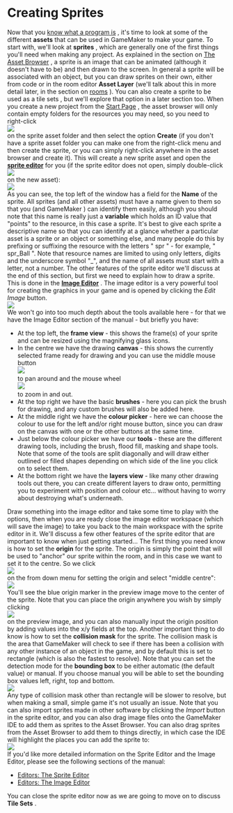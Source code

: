 # Creating Sprites

Now that you [know what a program is](What_Is_Programming_) , it's
time to look at some of the different **assets** that can be used in
GameMaker to make your game. To start with, we'll look at **sprites** ,
which are generally one of the first things you'll need when making any
project. As explained in the section on [The Asset
Browser](../Introduction/The_Asset_Browser) , a sprite is an image
that can be animated (although it doesn't have to be) and then drawn to
the screen. In general a sprite will be associated with an object, but
you can draw sprites on their own, either from code or in the room
editor **Asset Layer** (we'll talk about this in more detail later, in
the section on [rooms](Rooms) ). You can also create a sprite to be
used as a tile sets , but we'll explore that option in a later section
too. When you create a new project from the [Start
Page](../Introduction/The_Start_Page) , the asset browser will only
contain empty folders for the resources you may need, so you need to
right-click  
![](https://gms.magecorn.com/Manual/assets/Images/Icons/Icon_RMB.png)  
on the sprite asset folder and then select the option **Create** (if you
don't have a sprite asset folder you can make one from the right-click
menu and then create the sprite, or you can simply right-click anywhere
in the asset browser and create it). This will create a new sprite asset
and open the [**sprite editor**](../The_Asset_Editors/Sprites) for
you (if the sprite editor does not open, simply double-click  
![](https://gms.magecorn.com/Manual/assets/Images/Icons/Icon_LMB.png)  
on the new asset):  
![](https://gms.magecorn.com/Manual/assets/Images/QS_Guide/QS_Sprites_SpriteEditor.png)  
As you can see, the top left of the window has a field for the **Name**
of the sprite. All sprites (and all other assets) must have a name given
to them so that you (and GameMaker ) can identify them easily, although
you should note that this name is really just a **variable** which holds
an ID value that "points" to the resource, in this case a sprite. It's
best to give each sprite a descriptive name so that you can identify at
a glance whether a particular asset is a sprite or an object or
something else, and many people do this by prefixing or suffixing the
resource with the letters " spr " - for example, " spr_Ball ". Note that
resource names are limited to using only letters, digits and the
underscore symbol "\_", and the name of all assets must start with a
letter, not a number. The other features of the sprite editor we'll
discuss at the end of this section, but first we need to explain how to
draw a sprite. This is done in the [**Image
Editor**](../The_Asset_Editors/Image_Editor) . The image editor is a
very powerful tool for creating the graphics in your game and is opened
by clicking the *Edit Image* button.  
![](https://gms.magecorn.com/Manual/assets/Images/QS_Guide/QS_Sprites_ImageEditor.png)  
We won't go into too much depth about the tools available here - for
that we have the Image Editor section of the manual - but briefly you
have:

-   At the top left, the **frame view** - this shows the frame(s) of
    your sprite and can be resized using the magnifying glass icons.
-   In the centre we have the drawing **canvas** - this shows the
    currently selected frame ready for drawing and you can use the
    middle mouse button  
    ![](https://gms.magecorn.com/Manual/assets/Images/Icons/Icon_MMB.png)  
    to pan around and the mouse wheel  
    ![](https://gms.magecorn.com/Manual/assets/Images/Icons/Icon_MMB.png)  
    to zoom in and out.
-   At the top right we have the basic **brushes** - here you can pick
    the brush for drawing, and any custom brushes will also be added
    here.
-   At the middle right we have the **colour picker** - here we can
    choose the colour to use for the left and/or right mouse button,
    since you can draw on the canvas with one or the other buttons at
    the same time.
-   Just below the colour picker we have our **tools** - these are the
    different drawing tools, including the brush, flood fill, masking
    and shape tools. Note that some of the tools are split diagonally
    and will draw either outlined or filled shapes depending on which
    side of the line you click on to select them.
-   At the bottom right we have the **layers view** - like many other
    drawing tools out there, you can create different layers to draw
    onto, permitting you to experiment with position and colour etc...
    without having to worry about destroying what's underneath.

Draw something into the image editor and take some time to play with the
options, then when you are ready close the image editor workspace (which
will save the image) to take you back to the main workspace with the
sprite editor in it. We'll discuss a few other features of the sprite
editor that are important to know when just getting started... The first
thing you need know is how to set the **origin** for the sprite. The
origin is simply the point that will be used to "anchor" our sprite
within the room, and in this case we want to set it to the centre. So we
click  
![](https://gms.magecorn.com/Manual/assets/Images/Icons/Icon_LMB.png)  
on the from down menu for setting the origin and select "middle
centre":  
![](https://gms.magecorn.com/Manual/assets/Images/QS_Guide/QS_Sprites_SpriteOrigin.png)  
You'll see the blue origin marker in the preview image move to the
center of the sprite. Note that you can place the origin anywhere you
wish by simply clicking  
![](https://gms.magecorn.com/Manual/assets/Images/Icons/Icon_LMB.png)  
on the preview image, and you can also manually input the origin
position by adding values into the x/y fields at the top. Another
important thing to do know is how to set the **collision mask** for the
sprite. The collision mask is the area that GameMaker will check to see
if there has been a collision with any other instance of an object in
the game, and by default this is set to rectangle (which is also the
fastest to resolve). Note that you can set the detection mode for the
**bounding box** to be either automatic (the default value) or manual.
If you choose manual you will be able to set the bounding box values
left, right, top and bottom.  
![](https://gms.magecorn.com/Manual/assets/Images/QS_Guide/QS_Sprites_SpriteMask.png)  
Any type of collision mask other than rectangle will be slower to
resolve, but when making a small, simple game it's not usually an issue.
Note that you can also import sprites made in other software by clicking
the *Import* button in the sprite editor, and you can also drag image
files onto the GameMaker IDE to add them as sprites to the Asset
Browser. You can also drag sprites from the Asset Browser to add them to
things directly, in which case the IDE will highlight the places you can
add the sprite to:  
![](https://gms.magecorn.com/Manual/assets/Images/QS_Guide/QS_DropSprite.png)  
If you'd like more detailed information on the Sprite Editor and the
Image Editor, please see the following sections of the manual:

-   [Editors: The Sprite Editor](../The_Asset_Editors/Sprites)
-   [Editors: The Image Editor](../The_Asset_Editors/Image_Editor)

You can close the sprite editor now as we are going to move on to
discuss **Tile Sets** .
